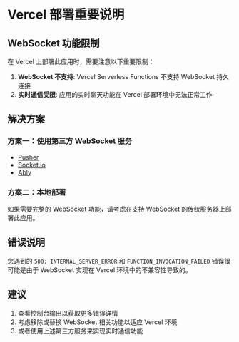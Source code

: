 # Vercel 部署重要说明

## WebSocket 功能限制

在 Vercel 上部署此应用时，需要注意以下重要限制：

1. **WebSocket 不支持**: Vercel Serverless Functions 不支持 WebSocket 持久连接
2. **实时通信受限**: 应用的实时聊天功能在 Vercel 部署环境中无法正常工作

## 解决方案

### 方案一：使用第三方 WebSocket 服务
- [Pusher](https://pusher.com/)
- [Socket.io](https://socket.io/)
- [Ably](https://ably.com/)

### 方案二：本地部署
如果需要完整的 WebSocket 功能，请考虑在支持 WebSocket 的传统服务器上部署此应用。

## 错误说明

您遇到的 `500: INTERNAL_SERVER_ERROR` 和 `FUNCTION_INVOCATION_FAILED` 错误很可能是由于 WebSocket 实现在 Vercel 环境中的不兼容性导致的。

## 建议

1. 查看控制台输出以获取更多错误详情
2. 考虑移除或替换 WebSocket 相关功能以适应 Vercel 环境
3. 或者使用上述第三方服务来实现实时通信功能
